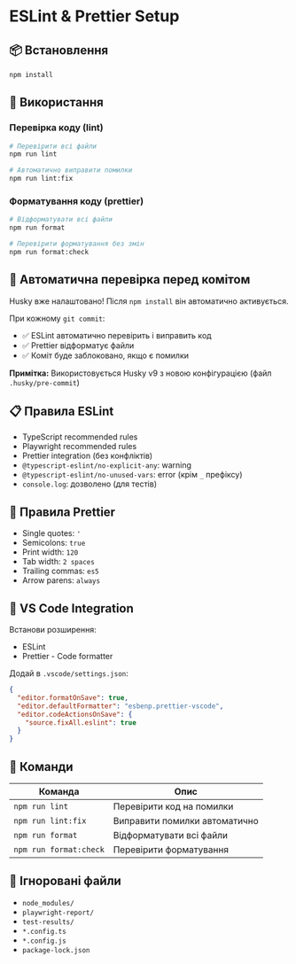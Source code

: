 # ESLint & Prettier Setup

## 📦 Встановлення

```bash
npm install
```

## 🚀 Використання

### Перевірка коду (lint)

```bash
# Перевірити всі файли
npm run lint

# Автоматично виправити помилки
npm run lint:fix
```

### Форматування коду (prettier)

```bash
# Відформатувати всі файли
npm run format

# Перевірити форматування без змін
npm run format:check
```

## 🎯 Автоматична перевірка перед комітом

Husky вже налаштовано! Після `npm install` він автоматично активується.

При кожному `git commit`:

- ✅ ESLint автоматично перевірить і виправить код
- ✅ Prettier відформатує файли
- ✅ Коміт буде заблоковано, якщо є помилки

**Примітка:** Використовується Husky v9 з новою конфігурацією (файл `.husky/pre-commit`)

## 📋 Правила ESLint

- TypeScript recommended rules
- Playwright recommended rules
- Prettier integration (без конфліктів)
- `@typescript-eslint/no-explicit-any`: warning
- `@typescript-eslint/no-unused-vars`: error (крім `_` префіксу)
- `console.log`: дозволено (для тестів)

## 🎨 Правила Prettier

- Single quotes: `'`
- Semicolons: `true`
- Print width: `120`
- Tab width: `2 spaces`
- Trailing commas: `es5`
- Arrow parens: `always`

## 🔧 VS Code Integration

Встанови розширення:

- ESLint
- Prettier - Code formatter

Додай в `.vscode/settings.json`:

```json
{
  "editor.formatOnSave": true,
  "editor.defaultFormatter": "esbenp.prettier-vscode",
  "editor.codeActionsOnSave": {
    "source.fixAll.eslint": true
  }
}
```

## 📝 Команди

| Команда                | Опис                          |
| ---------------------- | ----------------------------- |
| `npm run lint`         | Перевірити код на помилки     |
| `npm run lint:fix`     | Виправити помилки автоматично |
| `npm run format`       | Відформатувати всі файли      |
| `npm run format:check` | Перевірити форматування       |

## 🚫 Ігноровані файли

- `node_modules/`
- `playwright-report/`
- `test-results/`
- `*.config.ts`
- `*.config.js`
- `package-lock.json`
